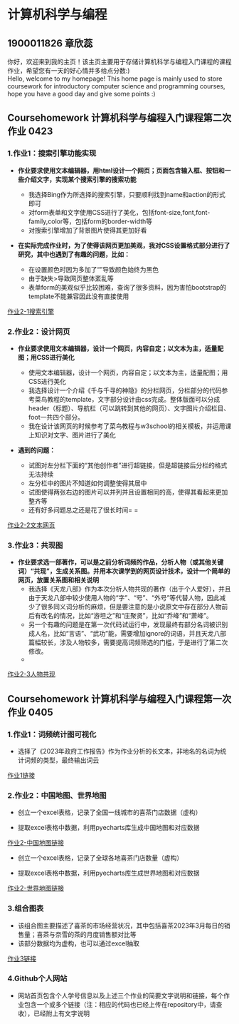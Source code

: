 # 计算机科学与编程  
## 1900011826 章欣蕊
你好，欢迎来到我的主页！该主页主要用于存储计算机科学与编程入门课程的课程作业，希望您有一天的好心情并多给点分数:)  
Hello, welcome to my homepage! This home page is mainly used to store coursework for introductory computer science and programming courses, hope you have a good day and give some points :)

## Coursehomework 计算机科学与编程入门课程第二次作业 0423
### 1.作业1：搜索引擎功能实现  
- **作业要求使用文本编辑器，用html设计一个网页；页面包含输入框、按钮和一些介绍文字，实现某个搜索引擎的搜索功能**  
  - 我选择Bing作为所选择的搜索引擎，只要顺利找到name和action的形式即可    
  - 对form表单和文字使用CSS进行了美化，包括font-size,font,font-family,color等，包括form的border-width等
  - 对搜索引擎增加了背景图片使得其更加好看
  
- **在实际完成作业时，为了使得该网页更加美观，我对CSS设置格式部分进行了研究，其中也遇到了有趣的问题，比如：**
  - 在设置颜色时因为多加了“”导致颜色始终为黑色
  - 由于缺失>导致网页整体紊乱等
  - 表单form的美观似乎比较困难，查询了很多资料，因为害怕bootstrap的template不能兼容因此没有直接使用
  
[作业2-1搜索引擎](https://sherry-127.github.io/homework2-1_my_bing.html)

### 2.作业2：设计网页 
- **作业要求使用文本编辑器，设计一个网页，内容自定；以文本为主，适量配图；用CSS进行美化**  
  
  - 使用文本编辑器，设计一个网页，内容自定；以文本为主，适量配图；用CSS进行美化
  - 我选择设计一个介绍《千与千寻的神隐》的分栏网页，分栏部分的代码参考菜鸟教程的template，文字部分设计由css完成。整体版面可以分成header（标题）、导航栏（可以跳转到其他的网页）、文字图片介绍栏目、foot一共四个部分。
  - 我在设计该网页的时候参考了菜鸟教程与w3school的相关模板，并运用课上知识对文字、图片进行了美化
   
- **遇到的问题：**
  - 试图对左分栏下面的“其他创作者”进行超链接，但是超链接后分栏的格式无法持续
  - 左分栏中的图片不知道如何调整使得其居中
  - 试图使得两张右边的图片可以并列并且设置相同的高，使得其看起来更加整齐等
  - 还有好多问题总之还是花了很长时间= =
  
[作业2-2文本网页](https://sherry-127.github.io/homework2-2_text.html)

### 3.作业3：共现图  
- **作业要求选一部著作，可以是之前分析词频的作品，分析人物（或其他关键词）“共现”，生成关系图。并用本次课学到的网页设计技术，设计一个简单的网页，放置关系图和相关说明**  
  - 我选择《天龙八部》作为本次分析人物共现的著作（出于个人爱好），并且由于天龙八部中较少使用人物的“字”、“号”、“外号”等代替人物，因此减少了很多同义词分析的麻烦，但是要注意的是小说原文中存在部分人物前后有改名的情况，比如“游坦之”和“庄聚贤”，比如“乔峰”和“萧峰”。
  - 另一个有趣的问题是在第一次代码试运行中，发现最终有部分名词被识别成人名，比如“言语”、“武功”能，需要增加ignore的词语，并且天龙八部篇幅较长，涉及人物较多，需要提高词频筛选的门槛，于是进行了第二次修改。
  -    

  
[作业2-3人物共现](https://sherry-127.github.io/homework2-3_cooccur.html)



## Coursehomework 计算机科学与编程入门课程第一次作业 0405
### 1.作业1：词频统计图可视化
- 选择了《2023年政府工作报告》作为作业分析的长文本，非地名的名词为统计词频的类型，最终输出词云

[作业1链接](https://sherry-127.github.io/词云.html)

### 2.作业2：中国地图、世界地图

- 创立一个excel表格，记录了全国一线城市的喜茶门店数据（虚构）  

- 提取excel表格中数据，利用pyecharts库生成中国地图和对应数据  

[作业2-中国地图链接](https://sherry-127.github.io/%E4%B8%AD%E5%9B%BD%E5%9C%B0%E5%9B%BE.html)  

- 创立一个excel表格，记录了全球各地喜茶门店数量（虚构）  

- 提取excel表格中数据，利用pyecharts库生成世界地图和对应数据  

[作业2-世界地图链接](https://sherry-127.github.io/%E4%B8%96%E7%95%8C%E5%9C%B0%E5%9B%BE.html)

### 3.组合图表

- 该组合图主要描述了喜茶的市场经营状况，其中包括喜茶2023年3月每日的销售量；喜茶与奈雪的茶的月度销售额对比等
- 该部分数据均为虚构，也可以通过excel抽取 

[作业3链接](https://sherry-127.github.io/%E7%BB%84%E5%90%88%E5%9B%BE.html)

### 4.Github个人网站
- 网站首页包含个人学号信息以及上述三个作业的简要文字说明和链接，每个作业包含一个或多个链接（注：相应的代码也已经上传在repository中，请查收），已经附上有文字说明
